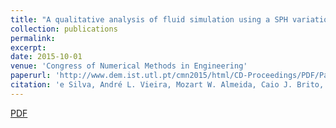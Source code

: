 ```yaml
---
title: "A qualitative analysis of fluid simulation using a SPH variation"
collection: publications
permalink: 
excerpt: 
date: 2015-10-01
venue: 'Congress of Numerical Methods in Engineering'
paperurl: 'http://www.dem.ist.utl.pt/cmn2015/html/CD-Proceedings/PDF/Papers/CMN_2015_submission_289.pdf'
citation: 'e Silva, André L. Vieira, Mozart W. Almeida, Caio J. Brito, Veronica Teichrieb, José M. Barbosa, and Cesar Salhua. "A qualitative analysis of fluid simulation using a SPH variation." In <i>Congresso de Métodos Numéricos em Engenharia.</i> 2015.'
---
```



[PDF](http://www.dem.ist.utl.pt/cmn2015/html/CD-Proceedings/PDF/Papers/CMN_2015_submission_289.pdf)

